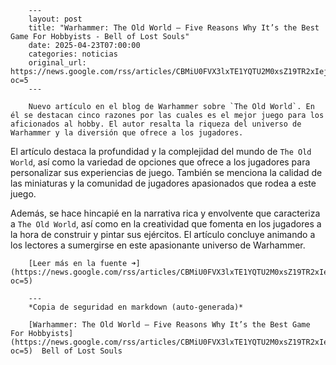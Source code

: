         ---
        layout: post
        title: "Warhammer: The Old World – Five Reasons Why It’s the Best Game For Hobbyists - Bell of Lost Souls"
        date: 2025-04-23T07:00:00
        categories: noticias
        original_url: https://news.google.com/rss/articles/CBMiU0FVX3lxTE1YQTU2M0xsZ19TR2xIejNzaEI5anJrRVhva1pBNm9za3ItQW9NMWMwSnVzTDYxQjgtSTAyV2R1QzRrX0lvMFI4RFlSbVlfc3BjUkdV?oc=5
        ---

        Nuevo artículo en el blog de Warhammer sobre `The Old World`. En él se destacan cinco razones por las cuales es el mejor juego para los aficionados al hobby. El autor resalta la riqueza del universo de Warhammer y la diversión que ofrece a los jugadores.

El artículo destaca la profundidad y la complejidad del mundo de `The Old World`, así como la variedad de opciones que ofrece a los jugadores para personalizar sus experiencias de juego. También se menciona la calidad de las miniaturas y la comunidad de jugadores apasionados que rodea a este juego.

Además, se hace hincapié en la narrativa rica y envolvente que caracteriza a `The Old World`, así como en la creatividad que fomenta en los jugadores a la hora de construir y pintar sus ejércitos. El artículo concluye animando a los lectores a sumergirse en este apasionante universo de Warhammer.

        [Leer más en la fuente ➜](https://news.google.com/rss/articles/CBMiU0FVX3lxTE1YQTU2M0xsZ19TR2xIejNzaEI5anJrRVhva1pBNm9za3ItQW9NMWMwSnVzTDYxQjgtSTAyV2R1QzRrX0lvMFI4RFlSbVlfc3BjUkdV?oc=5)

        ---
        *Copia de seguridad en markdown (auto-generada)*

        [Warhammer: The Old World – Five Reasons Why It’s the Best Game For Hobbyists](https://news.google.com/rss/articles/CBMiU0FVX3lxTE1YQTU2M0xsZ19TR2xIejNzaEI5anJrRVhva1pBNm9za3ItQW9NMWMwSnVzTDYxQjgtSTAyV2R1QzRrX0lvMFI4RFlSbVlfc3BjUkdV?oc=5)  Bell of Lost Souls
